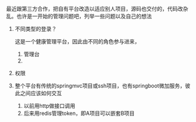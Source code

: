 最近跟第三方合作，把自有平台改造以适应别人项目，源码也交付的，代码改杂乱。也许是一开始的管理问题吧，列举一些问题以及自己的想法

1. 不同类型的登录？

    这是一个健康管理平台，因此由不同的角色参与进来，
    1. 管理台
    2. 

2. 权限

1. 整个平台有传统的springmvc项目或ssh项目，也有springboot微加服务，彼此之间应该如何交互
    1. 以前用http做接口调用
    2. 后来用redis管理token，即A项目可以嵌套B项目
